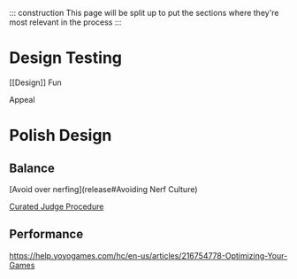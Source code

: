 ::: construction
This page will be split up to put the sections where they're most relevant in the process
:::

# Design Testing
[[Design]]
Fun

Appeal

# Polish Design
## Balance
[Avoid over nerfing](release#Avoiding Nerf Culture)

[Curated Judge Procedure](https://drive.google.com/file/d/1r1yhd7n4bQNaUo0Iz2hLMjngQEpsLq6d/view)

## Performance
https://help.yoyogames.com/hc/en-us/articles/216754778-Optimizing-Your-Games